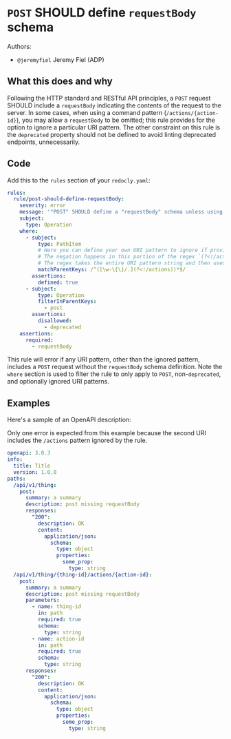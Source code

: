 # `POST` SHOULD define `requestBody` schema

Authors:

- `@jeremyfiel` Jeremy Fiel (ADP)

## What this does and why

Following the HTTP standard and RESTful API principles, a `POST` request SHOULD include a `requestBody` indicating the contents of the request to the server. In some cases, when using a command pattern (`/actions/{action-id}`), you may allow a `requestBody` to be omitted; this rule provides for the option to ignore a particular URI pattern. The other constraint on this rule is the `deprecated` property should not be defined to avoid linting deprecated endpoints, unnecessarily.

## Code

Add this to the `rules` section of your `redocly.yaml`:

```yaml
rules:
  rule/post-should-define-requestBody:
    severity: error
    message: '"POST" SHOULD define a "requestBody" schema unless using an "actions" pattern'
    subject:
      type: Operation
    where:
      - subject:
          type: PathItem
          # Here you can define your own URI pattern to ignore if providing a requestBody is not required.
          # The negation happens in this portion of the regex `(?<!/actions)`.
          # The regex takes the entire URI pattern string and then uses a "negative lookbehind" from the end of the string to find the pattern to be negated.
          matchParentKeys: /^([\w-\{\}/.](?<!/actions))*$/
        assertions:
          defined: true
      - subject:
          type: Operation
          filterInParentKeys:
            - post
        assertions:
          disallowed:
            - deprecated
    assertions:
      required:
        - requestBody
```

This rule will error if any URI pattern, other than the ignored pattern, includes a `POST` request without the `requestBody` schema definition.
Note the `where` section is used to filter the rule to only apply to `POST`, non-`deprecated`, and optionally ignored URI patterns.

## Examples

Here's a sample of an OpenAPI description:

Only one error is expected from this example because the second URI includes the `/actions` pattern ignored by the rule.

```yaml
openapi: 3.0.3
info:
  title: Title
  version: 1.0.0
paths:
  /api/v1/thing:
    post:
      summary: a summary
      description: post missing requestBody
      responses:
        "200":
          description: OK
          content:
            application/json:
              schema:
                type: object
                properties: 
                  some_prop:
                    type: string
  /api/v1/thing/{thing-id}/actions/{action-id}:
    post:
      summary: a summary
      description: post missing requestBody
      parameters: 
        - name: thing-id
          in: path
          required: true
          schema:
            type: string
        - name: action-id
          in: path
          required: true
          schema:
            type: string
      responses:
        "200":
          description: OK
          content:
            application/json:
              schema:
                type: object
                properties: 
                  some_prop:
                    type: string
```
